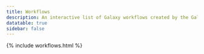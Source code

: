 ```yaml
---
title: Workflows
description: An interactive list of Galaxy workflows created by the Galaxy CoDex.
datatable: true
sidebar: false
---
```


<div markdown="0">
{% include workflows.html %}
</div>
